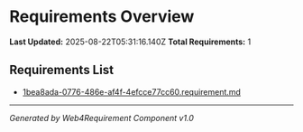 # Requirements Overview

**Last Updated:** 2025-08-22T05:31:16.140Z
**Total Requirements:** 1

## Requirements List

- [1bea8ada-0776-486e-af4f-4efcce77cc60.requirement.md](./1bea8ada-0776-486e-af4f-4efcce77cc60.requirement.md)

---

*Generated by Web4Requirement Component v1.0*